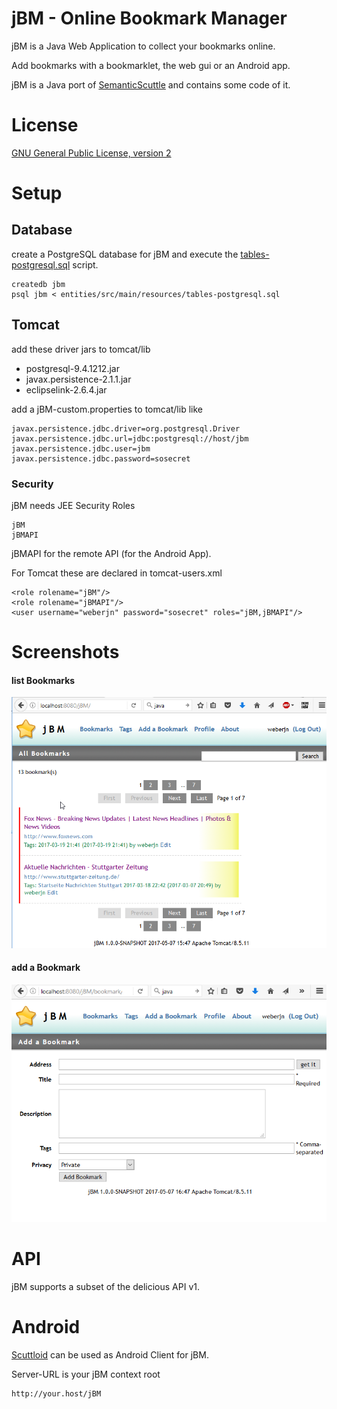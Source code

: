 # jBM - Online Bookmark Manager

jBM is a Java Web Application to collect your bookmarks online.

Add bookmarks with a bookmarklet, the web gui or an Android app.

jBM is a Java port of [SemanticScuttle](https://sourceforge.net/projects/semanticscuttle/) and contains some code of it.

# License

[GNU General Public License, version 2](https://www.gnu.org/licenses/gpl-2.0.html)

# Setup

## Database

create a PostgreSQL database for jBM and execute the [tables-postgresql.sql](entities/src/main/resources/tables-postgresql.sql) script. 

    createdb jbm
    psql jbm < entities/src/main/resources/tables-postgresql.sql 

## Tomcat 

add these driver jars to tomcat/lib

* postgresql-9.4.1212.jar
* javax.persistence-2.1.1.jar
* eclipselink-2.6.4.jar

add a jBM-custom.properties to tomcat/lib like

    javax.persistence.jdbc.driver=org.postgresql.Driver
    javax.persistence.jdbc.url=jdbc:postgresql://host/jbm
    javax.persistence.jdbc.user=jbm
    javax.persistence.jdbc.password=sosecret

### Security

jBM needs JEE Security Roles

    jBM
    jBMAPI

jBMAPI for the remote API (for the Android App).

For Tomcat these are declared in tomcat-users.xml

    <role rolename="jBM"/>
    <role rolename="jBMAPI"/>
    <user username="weberjn" password="sosecret" roles="jBM,jBMAPI"/>


# Screenshots

#### list Bookmarks

![list Bookmarks](doc/bookmarks.png?raw=true)

#### add a Bookmark

![add a Bookmark](doc/addbookmark.png?raw=true)

# API

jBM supports a subset of the delicious API v1.

# Android

[Scuttloid](https://github.com/ilesinge/scuttloid) can be used as Android Client for jBM.

Server-URL is your jBM context root

    http://your.host/jBM

    




